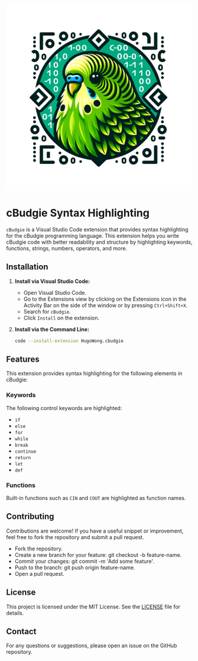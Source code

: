 ![Logo](logo.png)
# cBudgie Syntax Highlighting

`cBudgie` is a Visual Studio Code extension that provides syntax highlighting for the cBudgie programming language. This extension helps you write cBudgie code with better readability and structure by highlighting keywords, functions, strings, numbers, operators, and more.

## Installation

1. **Install via Visual Studio Code:**

    - Open Visual Studio Code.
    - Go to the Extensions view by clicking on the Extensions icon in the Activity Bar on the side of the window or by pressing `Ctrl+Shift+X`.
    - Search for `cBudgie`.
    - Click `Install` on the extension.

2. **Install via the Command Line:**

    ```sh
    code --install-extension HugoWong.cbudgie
    ```

## Features

This extension provides syntax highlighting for the following elements in cBudgie:

### Keywords

The following control keywords are highlighted:

- `if`
- `else`
- `for`
- `while`
- `break`
- `continue`
- `return`
- `let`
- `def`

### Functions

Built-in functions such as `CIN` and `COUT` are highlighted as function names.

## Contributing

Contributions are welcome! If you have a useful snippet or improvement, feel free to fork the repository and submit a pull request.

   - Fork the repository.
   - Create a new branch for your feature: git checkout -b feature-name.
   - Commit your changes: git commit -m 'Add some feature'.
   - Push to the branch: git push origin feature-name.
   - Open a pull request.

## License

This project is licensed under the MIT License. See the [LICENSE](LICENSE) file for details.

## Contact

For any questions or suggestions, please open an issue on the GitHub repository.
